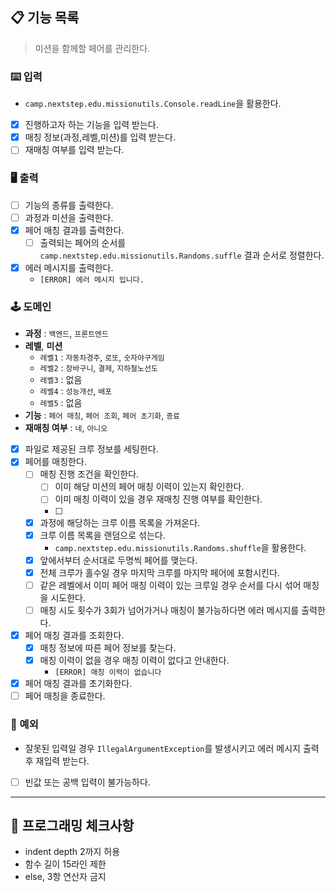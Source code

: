 ## 📋 기능 목록

> 미션을 함께할 페어를 관리한다.

### ⌨️ 입력

- `camp.nextstep.edu.missionutils.Console.readLine`을 활용한다.
- [x] 진행하고자 하는 기능을 입력 받는다.
- [x] 매칭 정보(과정,레벨,미션)를 입력 받는다.
- [ ] 재매칭 여부를 입력 받는다.

### 🖥 출력

- [ ] 기능의 종류를 출력한다.
- [ ] 과정과 미션을 출력한다.
- [x] 페어 매칭 결과를 출력한다.
    - [ ] 출력되는 페어의 순서를 `camp.nextstep.edu.missionutils.Randoms.suffle` 결과 순서로 정렬한다.
- [x] 에러 메시지를 출력한다.
    - `[ERROR] 에러 메시지 입니다.`

### 🕹️ 도메인

- **과정** : `백엔드`, `프론트엔드`
- **레벨**, **미션**
    - `레벨1` : `자동차경주`, `로또`, `숫자야구게임`
    - `레벨2` : `장바구니`, `결제`, `지하철노선도`
    - `레벨3` : 없음
    - `레벨4` : `성능개선`, `배포`
    - `레벨5` : 없음
- **기능** : `페어 매칭`, `페어 조회`, `페어 초기화`, `종료`
- **재매칭 여부** : `네`, `아니오`
- [x] 파일로 제공된 크루 정보를 세팅한다.
- [x] 페어를 매칭한다.
    - [ ] 매칭 진행 조건을 확인한다.
        - [ ] 이미 해당 미션의 페어 매칭 이력이 있는지 확인한다.
        - [ ] 이미 매칭 이력이 있을 경우 재매칭 진행 여부를 확인한다.
        - [ ] 
    - [x] 과정에 해당하는 크루 이름 목록을 가져온다.
    - [x] 크루 이름 목록을 랜덤으로 섞는다.
        - `camp.nextstep.edu.missionutils.Randoms.shuffle`을 활용한다.
    - [x] 앞에서부터 순서대로 두명씩 페어를 맺는다.
    - [x] 전체 크루가 홀수일 경우 마지막 크루를 마지막 페어에 포함시킨다.
    - [ ] 같은 레벨에서 이미 페어 매칭 이력이 있는 크루일 경우 순서를 다시 섞어 매칭을 시도한다.
    - [ ] 매칭 시도 횟수가 3회가 넘어가거나 매칭이 불가능하다면 에러 메시지를 출력한다.
- [x] 페어 매칭 결과를 조회한다.
    - [x] 매칭 정보에 따른 페어 정보를 찾는다.
    - [x] 매칭 이력이 없을 경우 매칭 이력이 없다고 안내한다.
        - `[ERROR] 매칭 이력이 없습니다`
- [x] 페어 매칭 결과를 초기화한다.
- [ ] 페어 매칭을 종료한다.

### 🧨 예외

- 잘못된 입력일 경우 `IllegalArgumentException`를 발생시키고 에러 메시지 출력 후 재입력 받는다.
- [ ] 빈값 또는 공백 입력이 불가능하다.

---

## 🏁 프로그래밍 체크사항

- indent depth 2까지 허용
- 함수 길이 15라인 제한
- else, 3항 연산자 금지
